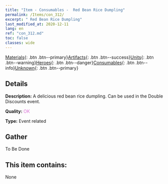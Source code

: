 ```yaml
---
title: "Item - Consumables -  Red Bean Rice Dumpling"
permalink: /Items/con_312/
excerpt: " Red Bean Rice Dumpling"
last_modified_at: 2020-12-11
lang: en
ref: "con_312.md"
toc: false
classes: wide
---
```

 [Materials](/Items/){: .btn .btn--primary}[Artifacts](/Items/Artifacts/){: .btn .btn--success}[Units](/Items/Units/){: .btn .btn--warning}[Heroes](/Items/Heroes/){: .btn .btn--danger}[Consumables](/Items/Consumables/){: .btn .btn--info}[Unknown](/Items/Unknown/){: .btn .btn--primary}

## Details
 **Description:** A delicious red bean rice dumpling. Can be used in the Double Discounts event.

 **Quality:** <span style="color: #DA70D6">OK</span>

 **Type:** Event related

## Gather

  To Be Done

## This item contains:

  None

